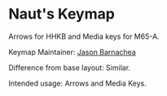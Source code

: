 Naut's Keymap
=======

Arrows for HHKB and Media keys for M65-A.

Keymap Maintainer: [Jason Barnachea](https://github.com/nautxx)

Difference from base layout: Similar.

Intended usage: Arrows and Media Keys.
